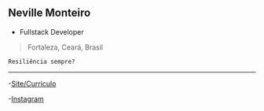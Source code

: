 ## Neville Monteiro
- Fullstack Developer
> Fortaleza, Ceará, Brasil


```
Resiliência sempre?

```

---



-[Site/Curriculo](https://n3vill.github.io)

-[Instagram](https://instagram.com/m_nevill)
